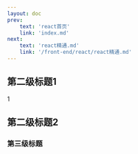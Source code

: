 ```yaml
---
layout: doc
prev:
    text: 'react首页'
    link: 'index.md'
next:
    text: 'react精通.md'
    link: '/front-end/react/react精通.md'
---
```


## 第二级标题1
1

## 第二级标题2


### 第三级标题

